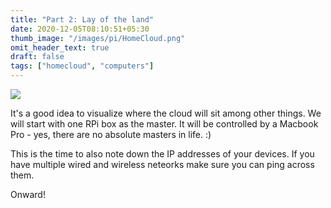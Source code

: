 ```yaml
---
title: "Part 2: Lay of the land"
date: 2020-12-05T08:10:51+05:30
thumb_image: "/images/pi/HomeCloud.png"
omit_header_text: true
draft: false
tags: ["homecloud", "computers"]
---
```


![](/images/pi/HomeCloud.png)

It's a good idea to visualize where the cloud will sit among other things. We will start with one RPi box as the master. It will be controlled by a Macbook Pro - yes, there are no absolute masters in life. :)

This is the time to also note down the IP addresses of your devices. If you have multiple wired and wireless neteorks make sure you can ping across them. 

Onward!
